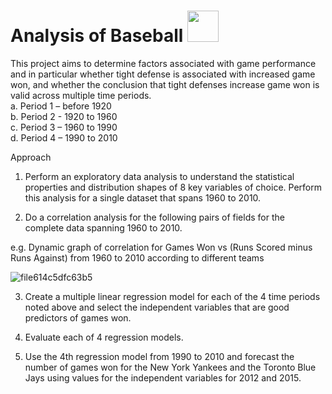 #  Analysis of Baseball  <img src = https://turfnsport.com/wp-content/uploads/2019/09/mlblogo1.jpg, width = 50>

This project aims to determine factors associated with game performance and in particular whether tight defense is associated with increased game won, and whether the conclusion that tight defenses increase game won is valid across multiple time periods.\
a.	Period 1 – before 1920 \
b.	Period 2 -  1920 to 1960 \
c.	Period 3 – 1960 to 1990 \
d.	Period 4 – 1990 to 2010 


Approach
1.	Perform an exploratory data analysis to understand the statistical properties and distribution shapes of 8 key variables of choice. Perform this analysis for a single dataset that spans 1960 to 2010. 

2.	Do a correlation analysis for the following pairs of fields for the complete data spanning 1960 to 2010. 

  e.g. Dynamic graph of correlation for Games Won vs (Runs Scored minus Runs Against) from 1960 to 2010 according to different teams
  
  ![file614c5dfc63b5](https://user-images.githubusercontent.com/79543449/127609664-e129d2f4-1ba9-45c3-86a0-99911a0088c9.gif)
  
3.	Create a multiple linear regression model for each of the 4 time periods noted above and select the independent variables that are good predictors of games won. 
	
4.	Evaluate each of 4 regression models.

5.	Use the 4th regression model from 1990 to 2010 and forecast the number of games won for the New York Yankees and the Toronto Blue Jays using values for the independent variables for 2012 and 2015.



